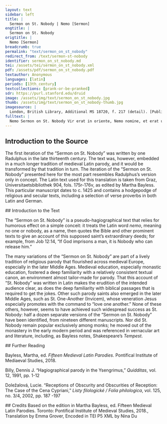 ```yaml
---
layout: text
sidebar: left
title: |
  Sermon on St. Nobody | Nemo [Sermon]
engtitle: |
  Sermon on St. Nobody
origtitle: |
  Nemo [Sermon]
breadcrumb: true
permalink: "text/sermon_on_st_nobody"
redirect_from: /text/sermon-st-nobody
identifier: sermon_on_st_nobody.md
tei: /assets/tei/sermon_on_st_nobody.xml
pdf: /assets/pdf/sermon_on_st_nobody.pdf
textauthor: Anonymous
languages: [latin]
periods: [13th_century]
textcollections: [prank-or-be-pranked]
sdr: https://purl.stanford.edu/druid 
image: /assets/img/text/sermon_on_st_nobody.jpg
thumb: /assets/img/text/sermon_on_st_nobody-thumb.jpg
imagesource: |
  London, British Library, Additional MS 18720, f. 217 (detail). [Public Domain]
fulltext: |
  Nemo Sermon on St. Nobody Vir erat in oriente, Nemo nomine, et erat uir ille ut allter Iob inter omnes orientales. There was a man in the East by the name of Nobody, and this man was as another Job among all the Easterners. Magnus namque erat iste Nemo sanctus: magnus in genere et prosapia, magnus in potencia, magnus in scientia, magnus in clemencia &lt;et&gt; in compassione, magnus in honore et reuerentia. For that Nobody was a great saint: great in origin and lineage, great in power, great in learning, great in mercy and in compassion, great in honor and reverence.  Hec autem omnia supra dicuntur ex sacra scriptura, cui nephas est reclamandum et contradicendum.  More is said of him than all others in sacred scripture, which it is a sin to protest or speak publicly against.  Item Nemo, dico, primo fuit magnus in genere et prosapia et similis Ade, qui fuit nec creatus nec genitus sed formatus I say first that Nobody was great in origin and lineage and was like Adam, who was not begotten or born but was formed, as the prophet says: Days will be formed and Nobody in them. Fuit eciam de genere militari, unde apostolus: Nemo militans deo. Furthermore he was of a warlike origin, hence the apostle says: Nobody fighting for God. Imo fuit nobilitate miles qui propriis et non alienis stipendiis militauit, unde illud apostoli: Indeed, he was a soldier of renown, who served at his own expense and not others’, hence the following, of the apostle: Nobody serves as a soldier at his own expense. Eciam fuit de genere non qualicumque sed regali, Ecclesiastici ii: Nemo ex regibus sumpsit exordium. Furthermore, he was not of a common but a regal origin, as in Ecclesiastes 2: Nobody began life among kings. Eciam fuit de cognacione uirginis gloriose eo quod fuerit de stirpe regia et de cognacione Elizabet, Luc 1: Nemo est in cognacione tua. For he was of the relatives of a glorious virgin, who was of a regal lineage, and of the relatives of Elizabeth, as in Luke 1: Nobody is among your relatives. Nec fuit solum de stirpe regia sed cum ipso deo legitur semper regnaturus, Ecclesiastici xxi: 'Nemo semper regnaturus.' Nor was he only of a regal lineage, but it is said of him by God himself that he will reign forever, Ecclesiastes 21: Nobody will reign forever. Secundo, dixi, iste Nemo magnus fuit in potencia, prius quia aperit quod deus claudit, unde illud: Deus claudit et Nemo aperit. Second, I said this Nobody was great in power, because he opens what God closes, hence the following: God closes and Nobody opens. Iob 12: Si incluserit hominem, Nemo est qui aperiat. Job 12: If God imprisons a man, it is Nobody who can release him. Item de manu dei audacter eripit, Iob 2: Cum sit Nemo qui de manu tua possit eruere. He also takes boldly from the hand of God, as in Job 2: Since it is Nobody who can pluck [me] from your hand. Item edifficat quod deus destruit, unde Iob: Si deus destruit, Nemo est qui edifficat. He also builds up what God destroys, hence Job: If God destroys it, it is Nobody who can build it up. Item ipsum deum superat et uincitt, Ecclesiastici ii: Nemo uincit deum. He also surpasses and conquers God himself, as in Ecclesiastes 2: Nobody conquers God. Propterea quod deus fecit, iste Nemo illa potest facere si uoluerit, sicut dixit Nicodemus in ewangelio:  For this reason God made it so that this Nobody could do whatever he wanted, just as Nicodemus says in the Gospel: Item gaudium ab apostolis potenter tollit, unde in ewangelio: Et gaudium tuum Nemo tollet a uobis.  Imo quod maius est, animam a Christo rapit: Animam meam Nemo tollit. Indeed, what is greater, he takes away life from Christ: Nobody takes away my life. Item duobus dominis potest seruire utiliter, quod multis uidetur inpossibile et quod est contro ewangelium, iuxta illud ut habetur in ewangelio: Nemo potest duobus dominis seruire. He can also serve two masters usefully, which seems impossible to many and is against the Gospel, just as follows, as it is had in the Gospels: Nobody can serve two masters. Tercio dixi quod iste Nemo magnus fuit &lt;in&gt; scientiis. Third, I said that Nobody was great in knowledge. Sciuit utrum amore uel odio dignus sit.  He knew whether he was worthy of love or hate. Eciam magnus in scientia, principaliter in grammatica, Prisciano se conformans, ipso attestante: Neminem inueni mihi socium. Furthermore, he was great in learning, chiefly in grammar, describing him thus with Priscian himself affirming: I have found Nobody my peer. Fuit enim magnus in arismetrica, secundum illud apostoli: Nemo poterat dinumerare turbam. For he was great in arithmetic, according to the apostle, as follows: Nobody could number the crowd. Fuit magnus in musica, item Apocalypsis: Nemo poterat dicere canticum. He was great in music, also in Revelation: Nobody could sing that song. Fuit eciam magnus propheta, secundum Matthei dictum: Nemo propheta acceptus in patria sua. And he was a great prophet, according to the saying of Matthew: Nobody the prophet was accepted in his homeland. Item fuit magnus in clementia et compassione. He was also great in mercy and compassion. Primum signum compassionis quia Christo fuit compassus in cruce morienti, unde illud Isaie: Ecce quomodo moritur iustus et Nemo considerat. The first sign of his compassion was that he had pity for Christ dying on the cross, hence the following from Isaiah: Behold how the righteous man dies and Nobody looks. Etiam martiribus compassus fuit pro Christo morientibus, iuxta illud: Viri iusti tolluntur et Nemo percipit corde. Furthermore he had pity for the martyrs dying for Christ, according to the following: Righteous men are taken up and Nobody takes it to heart. Item Lazaro mendicante compassus fuit qui poscrebat uentrem suum saturari de micis que cadebant de mensa diuitis, et Nemo ei dabat.  He also had pity for Lazarus the beggar who asked that his belly be filled with crumbs that fell from the wealthy man’s table, and Nobody gave to him. Item filio prodigio compassus fuit, Luc iii, qui cupiebat uentrem suum saturare de siliquis quas porci comedebant et Nemo illi dabat.  Fuit etiam pauperum consolator, unde Ecclesiastici x: Verti me ad alia et uidi calumpnias que sub sole geruntur et consolatorem Neminem inueni. He was also the comforter of the poor, hence Ecclesiastes 10: I turned myself to others and I saw the foul deeds that came to pass under the sun and I found Nobody to be a comforter. Eciam fuit magnus in uita contemplatiua, deo et sanctis seruicia inpendenda, iuxta illud: Nemo accendit lucernam. He was also great in the contemplative life, the service to God and the saints to which one ought to devote oneself, according to the following: Nobody lights a lamp.  Eciam magnus fuit in uita actiua iuxta illud: Nemo mittens manum ad aratrum.  He was also great in the active life, according to the following: Nobody putting his hand to the plow. Item ut omnem eius dignitatem ita concludam breuiloquio, fuit iste sanctus Nemo ita dignus quod singulari honore honorauit eum dominus per suas salutationes sibi transmittendo:  Also, so that I might thus define all his dignity with concision, this Saint Nobody was so worthy because the Lord honored him with a remarkable honor by sending his greetings to him: Fuit magnus domini consiliarius, ut ibi: Nemini dixeritis uisionem hanc. He was the Lord’s great confidant, as then: tell this vision to Nobody. Eciam ex speciali auctoritate concedit ei ut possit cum duabus contrahere matrimonium, iuxta decretum:'Nemo licet habere duas uxores.' Furthermore, the Lord allows him by special decree to enter into marriage with two women, according to the doctrine: “Nobody is permitted to have two wives.” Fuit iste Nemo magnus in audacia, quia cum Iudei non fuerunt ausi manus mittere in Ihesum, ipse audacter irruit in eum et ligauit eum et sepeliuit,  This Nobody was great in boldness, since when the Jews did not dare to lay hands on Jesus, he bravely rushed at him, tied him up, and buried him, In fine iste sanctus Nemo accusauit eam mulierem deprehensam in adulterio, iuxta illud dictum domini: Mulier, qui sunt qui te accusabat? Finally, this Saint Nobody accused the woman caught in adultery, according to the following saying of the Lord: Woman, who are they who accused you? Nemo te contempnauit? Has Nobody condemned you? Respondit mulier: Nemo, domine. The woman answered: Nobody, Lord. Item ut omnem eius concludam dignitatem, iste Nemo, uana huius mundi uidens, conscendit ad celestia, iuxta illud Iob ii: Nemo ascendit in celum. Also, so that I might conclude his dignity, this Nobody, seeing the emptiness of this world, ascended to the heavens, according to the following Ut illuc ascendamus hoc prestet nobis deus trinus et unus. May we ascend there, where God, triune and one, may stand before us. Amen. Amen. 
--- 
```

## Introduction to the Source 
<p>The first iteration of the “Sermon on St. Nobody” was written by one Radulphus in the late thirteenth century. The text was, however, embedded in a much longer tradition of medieval Latin parody, and it would be transformed by that tradition in turn. The iteration of the “Sermon on St. Nobody” presented here for the most part resembles Radulphus’s version only in concept. The Latin text used for this translation is taken from Graz, Universitaetsbibliothek 904, fols. 175r-176v, as edited by Martha Bayless. This particular manuscript dates to c. 1425 and contains a hodgepodge of religious and secular texts, including a selection of verse proverbs in both Latin and German.</p>
## Introduction to the Text 
<p>The “Sermon on St. Nobody” is a pseudo-hagiographical text that relies for humorous effect on a simple conceit: it treats the Latin word <em>nemo</em>, meaning no one or nobody, as a name, then quotes the Bible and other prominent texts to give an account of this supposed saint’s extraordinary deeds; for example, from Job 12:14, “If God imprisons a man, it is Nobody who can release him.” </p> <p>The many variations of the “Sermon on St. Nobody” are part of a lively tradition of religious parody that flourished across medieval Europe, especially in the later Middle Ages. Medieval education, especially monastic education, fostered a deep familiarity with a relatively consistent textual canon, an environment almost tailor-made for parody. That this account of “St. Nobody” was written in Latin makes the erudition of the intended audience clear, as does the deep familiarity with biblical passages that is required to get the jokes. Other such parody saints also emerged in the later Middle Ages, such as St. One-Another (Invicem), whose veneration Jesus especially promotes with the command to “love one another.” None of these others, however, seems to have achieved such widespread success as St. Nobody: half a dozen separate versions of the “Sermon on St. Nobody” have been identified, from nineteen different manuscripts. Nor did St. Nobody remain popular exclusively among monks; he moved out of the monastery in the early modern period and was referenced in vernacular art and literature, including, as Bayless notes, Shakespeare’s <em>Tempest</em>.</p>
## Further Reading 
<p>Bayless, Martha, ed. <em>Fifteen Medieval Latin Parodies</em>. Pontifical Institute of Mediaeval Studies, 2018.</p> <p>Billy, Dennis J. “Hagiographical parody in the Ysengrimus,” <em>Quidditas</em>, vol. 12, 1991, pp. 1-12</p> <p>Doležalová, Lucie. “Receptions of Obscurity and Obscurities of Reception: The Case of the Cena Cypriani,” <em>Listy filologické / Folia philologica</em>, vol. 125, no. 3/4, 2002, pp. 187 -197</p>
## Credits
Based on the edition in Martha Bayless, ed. Fifteen Medieval Latin Parodies. Toronto: Pontifical Institute of Medieval Studies, 2018., Translation by Emma Grover, Encoded in TEI P5 XML by Nina Du
